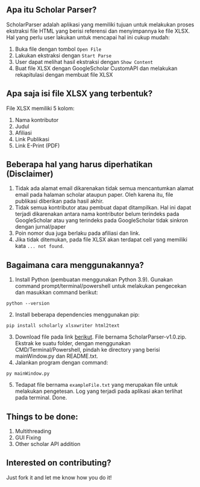 ## Apa itu Scholar Parser?

ScholarParser adalah aplikasi yang memiliki tujuan untuk melakukan proses ekstraksi file HTML yang berisi referensi dan menyimpannya ke file XLSX. Hal yang perlu user lakukan untuk mencapai hal ini cukup mudah:
1. Buka file dengan tombol `Open File`
2. Lakukan ekstraksi dengan `Start Parse`
3. User dapat melihat hasil ekstraksi dengan `Show Content`
4. Buat file XLSX dengan GoogleScholar CustomAPI dan melakukan rekapitulasi dengan membuat file XLSX

## Apa saja isi file XLSX yang terbentuk?

File XLSX memiliki 5 kolom:
1. Nama kontributor 
2. Judul
3. Afiliasi
4. Link Publikasi
5. Link E-Print (PDF)


## Beberapa hal yang harus diperhatikan (Disclaimer)

1. Tidak ada alamat email dikarenakan tidak semua mencantumkan alamat email pada halaman scholar ataupun paper. Oleh karena itu, file publikasi diberikan pada hasil akhir.
2. Tidak semua kontributor atau pembuat dapat ditampilkan. Hal ini dapat terjadi dikarenakan antara nama kontributor belum terindeks pada GoogleScholar atau yang terindeks pada GoogleScholar tidak sinkron dengan jurnal/paper
3. Poin nomor dua juga berlaku pada afiliasi dan link. 
4. Jika tidak ditemukan, pada file XLSX akan terdapat cell yang memiliki kata `... not found`.

## Bagaimana cara menggunakannya?

1. Install Python (pembuatan menggunakan Python 3.9). Gunakan command prompt/terminal/powershell untuk melakukan pengecekan dan masukkan command berikut:
```
python --version
```
2. Install beberapa dependencies menggunakan pip:
```
pip install scholarly xlsxwriter html2text
```

3. Download file pada link [berikut](https://github.com/idahdam/ScholarParser-1.0/releases). File bernama ScholarParser-v1.0.zip. Ekstrak ke suatu folder, dengan menggunakan CMD/Terminal/Powershell, pindah ke directory yang berisi mainWindow.py dan README.txt. 
4. Jalankan program dengan command:
```
py mainWindow.py
```
5. Tedapat file bernama `exampleFile.txt` yang merupakan file untuk melakukan pengetesan. Log yang terjadi pada aplikasi akan terlihat pada terminal. Done.



## Things to be done:
1. Multithreading
2. GUI Fixing
3. Other scholar API addition

## Interested on contributing?
Just fork it and let me know how you do it!
